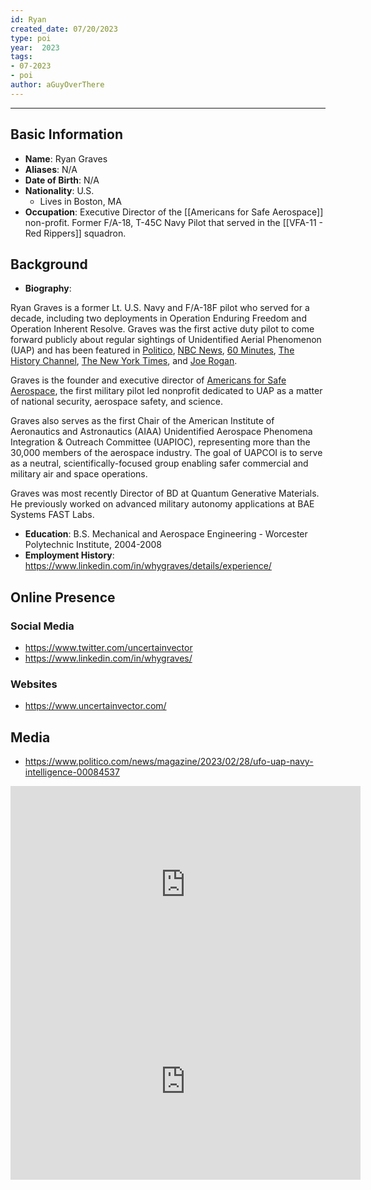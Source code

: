 ```yaml
---
id: Ryan
created_date: 07/20/2023
type: poi
year:  2023
tags:
- 07-2023
- poi
author: aGuyOverThere
---
```


----

## Basic Information

- **Name**: Ryan Graves
- **Aliases**: N/A
- **Date of Birth**: N/A
- **Nationality**: U.S.
	- Lives in Boston, MA
- **Occupation**: Executive Director of the [[Americans for Safe Aerospace]] non-profit. Former F/A-18, T-45C Navy Pilot that served in the [[VFA-11 - Red Rippers]] squadron.

## Background

- **Biography**: 

Ryan Graves is a former Lt. U.S. Navy and F/A-18F pilot who served for a decade, including two deployments in Operation Enduring Freedom and Operation Inherent Resolve. Graves was the first active duty pilot to come forward publicly about regular sightings of Unidentified Aerial Phenomenon (UAP) and has been featured in [Politico](https://www.politico.com/news/magazine/2023/02/28/ufo-uap-navy-intelligence-00084537), [NBC News](https://www.nbcnews.com/politics/national-security/us-government-expands-ufo-investigations-new-group-forms-pilots-spot-rcna87127), [60 Minutes](https://www.cbsnews.com/news/ufo-military-intelligence-60-minutes-2021-08-29/), [The History Channel](https://www.history.com/shows/unidentified-inside-americas-ufo-investigation), [The New York Times](https://www.nytimes.com/2020/05/14/us/politics/navy-ufo-reports.html), and [Joe Rogan](https://open.spotify.com/episode/68t6BZRHenCslyLLaviW1H).

Graves is the founder and executive director of [Americans for Safe Aerospace](https://www.safeaerospace.org/), the first military pilot led nonprofit dedicated to UAP as a matter of national security, aerospace safety, and science.

Graves also serves as the first Chair of the American Institute of Aeronautics and Astronautics (AIAA) Unidentified Aerospace Phenomena Integration & Outreach Committee (UAPIOC), representing more than the 30,000 members of the aerospace industry. The goal of UAPCOI is to serve as a neutral, scientifically-focused group enabling safer commercial and military air and space operations.

Graves was most recently Director of BD at Quantum Generative Materials. He previously worked on advanced military autonomy applications at BAE Systems FAST Labs.

- **Education**: B.S. Mechanical and Aerospace Engineering - Worcester Polytechnic Institute, 2004-2008
- **Employment History**: https://www.linkedin.com/in/whygraves/details/experience/

## Online Presence

### Social Media

- https://www.twitter.com/uncertainvector
- https://www.linkedin.com/in/whygraves/

### Websites

- https://www.uncertainvector.com/

## Media

- https://www.politico.com/news/magazine/2023/02/28/ufo-uap-navy-intelligence-00084537

<iframe width="560" height="315" src="https://www.youtube.com/embed/BXgOqOKD_Jo" title="YouTube video player" frameborder="0" allow="accelerometer; autoplay; clipboard-write; encrypted-media; gyroscope; picture-in-picture; web-share" allowfullscreen></iframe>
<iframe width="560" height="315" src="https://www.youtube.com/embed/ZBtMbBPzqHY" title="YouTube video player" frameborder="0" allow="accelerometer; autoplay; clipboard-write; encrypted-media; gyroscope; picture-in-picture; web-share" allowfullscreen></iframe>
